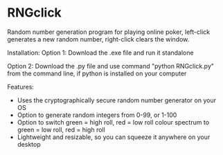 # RNGclick
Random number generation program for playing online poker, left-click generates a new random number, right-click clears the window.

Installation:
Option 1: Download the .exe file and run it standalone

Option 2: Download the .py file and use command "python RNGclick.py" from the command line, if python is installed on your computer

Features:
- Uses the cryptographically secure random number generator on your OS
- Option to generate random integers from 0-99, or 1-100
- Option to switch green = high roll, red = low roll colour spectrum to green = low roll, red = high roll
- Lightweight and resizable, so you can squeeze it anywhere on your desktop

